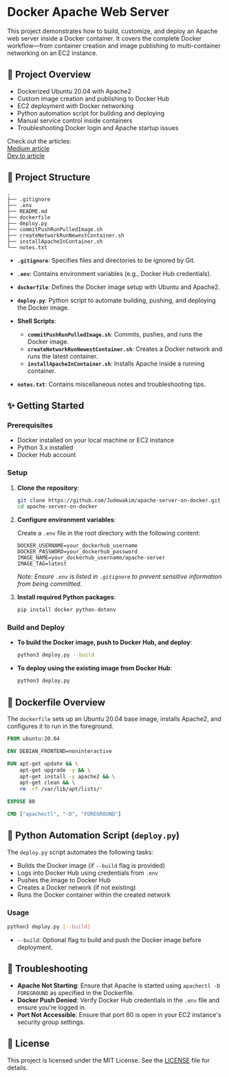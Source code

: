 # Docker Apache Web Server

This project demonstrates how to build, customize, and deploy an Apache web server inside a Docker container. It covers the complete Docker workflow—from container creation and image publishing to multi-container networking on an EC2 instance.

## 📀 Project Overview

* Dockerized Ubuntu 20.04 with Apache2
* Custom image creation and publishing to Docker Hub
* EC2 deployment with Docker networking
* Python automation script for building and deploying
* Manual service control inside containers
* Troubleshooting Docker login and Apache startup issues

Check out the articles: <br>
[Medium article](https://medium.com/aws-in-plain-english/end-to-end-docker-apache-server-build-push-and-networked-deploy-b33b9323da3d) <br>
[Dev.to article](https://dev.to.com/vvakim/end-to-end-docker-apache-server-build-push-and-networked-deploy-gd3)

## 📁 Project Structure

```
.
├── .gitignore
├── .env
├── README.md
├── dockerfile
├── deploy.py
├── commitPushRunPulledImage.sh
├── createNetworkRunNewestContainer.sh
├── installApacheInContainer.sh
└── notes.txt
```

* **`.gitignore`**: Specifies files and directories to be ignored by Git.
* **`.env`**: Contains environment variables (e.g., Docker Hub credentials).
* **`dockerfile`**: Defines the Docker image setup with Ubuntu and Apache2.
* **`deploy.py`**: Python script to automate building, pushing, and deploying the Docker image.
* **Shell Scripts**:

  * **`commitPushRunPulledImage.sh`**: Commits, pushes, and runs the Docker image.
  * **`createNetworkRunNewestContainer.sh`**: Creates a Docker network and runs the latest container.
  * **`installApacheInContainer.sh`**: Installs Apache inside a running container.
* **`notes.txt`**: Contains miscellaneous notes and troubleshooting tips.

## ✨ Getting Started

### Prerequisites

* Docker installed on your local machine or EC2 instance
* Python 3.x installed
* Docker Hub account

### Setup

1. **Clone the repository**:

   ```bash
   git clone https://github.com/Judewakim/apache-server-on-docker.git
   cd apache-server-on-docker
   ```

2. **Configure environment variables**:

   Create a `.env` file in the root directory with the following content:

   ```env
   DOCKER_USERNAME=your_dockerhub_username
   DOCKER_PASSWORD=your_dockerhub_password
   IMAGE_NAME=your_dockerhub_username/apache-server
   IMAGE_TAG=latest
   ```

   *Note: Ensure `.env` is listed in `.gitignore` to prevent sensitive information from being committed.*

3. **Install required Python packages**:

   ```bash
   pip install docker python-dotenv
   ```

### Build and Deploy

* **To build the Docker image, push to Docker Hub, and deploy**:

  ```bash
  python3 deploy.py --build
  ```

* **To deploy using the existing image from Docker Hub**:

  ```bash
  python3 deploy.py
  ```

## 🐳 Dockerfile Overview

The `dockerfile` sets up an Ubuntu 20.04 base image, installs Apache2, and configures it to run in the foreground.

```Dockerfile
FROM ubuntu:20.04

ENV DEBIAN_FRONTEND=noninteractive

RUN apt-get update && \
    apt-get upgrade -y && \
    apt-get install -y apache2 && \
    apt-get clean && \
    rm -rf /var/lib/apt/lists/*

EXPOSE 80

CMD ["apachectl", "-D", "FOREGROUND"]
```

## 🐍 Python Automation Script (`deploy.py`)

The `deploy.py` script automates the following tasks:

* Builds the Docker image (if `--build` flag is provided)
* Logs into Docker Hub using credentials from `.env`
* Pushes the image to Docker Hub
* Creates a Docker network (if not existing)
* Runs the Docker container within the created network

### Usage

```bash
python3 deploy.py [--build]
```

* `--build`: Optional flag to build and push the Docker image before deployment.

## 📝 Troubleshooting

* **Apache Not Starting**: Ensure that Apache is started using `apachectl -D FOREGROUND` as specified in the Dockerfile.
* **Docker Push Denied**: Verify Docker Hub credentials in the `.env` file and ensure you're logged in.
* **Port Not Accessible**: Ensure that port 80 is open in your EC2 instance's security group settings.

## 📄 License

This project is licensed under the MIT License. See the [LICENSE](LICENSE) file for details.
